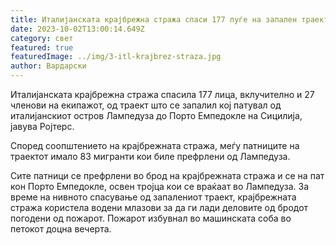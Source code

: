 ```yaml
---
title: Италијанската крајбрежна стража спаси 177 луѓе на запален траект
date: 2023-10-02T13:00:14.649Z
category: свет
featured: true
featuredImage: ../img/3-itl-krajbrez-straza.jpg
author: Вардарски
---
```

Италијанската крајбрежна стража спасила 177 лица, вклучително и 27 членови на екипажот, од траект што се запалил кој патувал од италијанскиот остров Лампедуза до Порто Емпедокле на Сицилија, јавува Ројтерс.

Според соопштението на крајбрежната стража, меѓу патниците на траектот имало 83 мигранти кои биле префрлени од Лампедуза.

Сите патници се префрлени во брод на крајбрежната стража и се на пат кон Порто Емпедокле, освен тројца кои се враќаат во Лампедуза. За време на нивното спасување од запалениот траект, крајбрежната стража користела водени млазови за да ги лади деловите од бродот погодени од пожарот. Пожарот избувнал во машинската соба во петокот доцна вечерта.